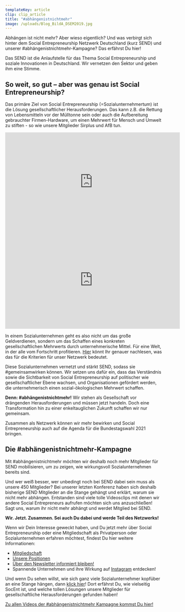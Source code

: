 ```yaml
---
templateKey: article
clip: clip_article
title: "#abhängenistnichtmehr"
image: /uploads/Blog_BildA_DSEM2019.jpg
---
```

Abhängen ist nicht mehr? Aber wieso eigentlich? Und was verbirgt sich hinter dem Social Entrepreneurship Netzwerk Deutschland (kurz SEND) und unserer #abhängenistnichtmehr-Kampagne? Das erfährst Du hier!

Das SEND ist die Anlaufstelle für das Thema Social Entrepreneurship und soziale Innovationen in Deutschland. Wir vernetzen den Sektor und geben ihm eine Stimme.

## So weit, so gut – aber was genau ist Social Entrepreneurship?

Das primäre Ziel von Social Entrepreneurship (=Sozialunternehmertum) ist die Lösung gesellschaftlicher Herausforderungen. Das kann z.B. die Rettung von Lebensmitteln vor der Mülltonne sein oder auch die Aufbereitung gebrauchter Firmen-Hardware, um einen Mehrwert für Mensch und Umwelt zu stiften - so wie unsere Mitglieder Sirplus und AfB tun.



<iframe width="560" height="315" src="https://www.youtube.com/embed/bitNuGlS4aw" frameborder="0" allow="accelerometer; autoplay; encrypted-media; gyroscope; picture-in-picture" allowfullscreen></iframe>



<iframe width="560" height="315" src="https://www.youtube.com/embed/rGbzDiOZIvM" frameborder="0" allow="accelerometer; autoplay; encrypted-media; gyroscope; picture-in-picture" allowfullscreen></iframe>



In einem Sozialunternehmen geht es also nicht um das große Geldverdienen, sondern um das Schaffen eines konkreten gesellschaftlichen Mehrwerts durch unternehmerische Mittel. Für eine Welt, in der alle vom Fortschritt profitieren. [Hier](https://www.send-ev.de/2020-07-08_social-entrepreneurship-kriterien-für-das-send-netzwerk) könnt Ihr genauer nachlesen, was das für die Kriterien für unser Netzwerk bedeutet.

Diese Sozialunternehmen vernetzt und stärkt SEND, sodass sie #gemeinsamwirken können. Wir setzen uns dafür ein, dass das Verständnis sowie die Sichtbarkeit von Social Entrepreneurship auf politischer wie gesellschaftlicher Ebene wachsen, und Organisationen gefördert werden, die unternehmerisch einen sozial-ökologischen Mehrwert schaffen.

**Denn: #abhängenistnichtmehr!** Wir stehen als Gesellschaft vor drängenden Herausforderungen und müssen jetzt handeln. Doch eine Transformation hin zu einer enkeltauglichen Zukunft schaffen wir nur gemeinsam.

Zusammen als Netzwerk können wir mehr bewirken und Social Entrepreneurship auch auf die Agenda für die Bundestagswahl 2021 bringen.

## Die #abhängenistnichtmehr-Kampagne

Mit #abhängenistnichtmehr möchten wir deshalb noch mehr Mitglieder für SEND mobilisieren, um zu zeigen, wie wirkungsvoll Sozialunternehmen bereits sind.

Und wer weiß besser, wer unbedingt noch bei SEND dabei sein muss als unsere 450 Mitglieder? Bei unserer letzten Konferenz haben sich deshalb bisherige SEND Mitglieder an die Stange gehängt und erklärt, warum sie nicht mehr abhängen. Entstanden sind viele tolle Videosclips mit denen wir andere Social Entrepreneurs aufrufen möchten sich uns anzuschließen! Sagt uns, warum ihr nicht mehr abhängt und werdet Mitglied bei SEND.

**Wir. Jetzt. Zusammen. Sei auch Du dabei und werde Teil des Netzwerks!**

Wenn wir Dein Interesse geweckt haben, und Du jetzt mehr über Social Entrepreneurship oder eine Mitgliedschaft als Privatperson oder Sozialunternehmen erfahren möchtest, findest Du hier weitere Informationen:

* [Mitgliedschaft](https://www.send-ev.de/mitgliedschaft) 
* [Unsere Positionen](https://www.send-ev.de/positionen)
* [Über den Newsletter informiert bleiben!](https://send-ev.us16.list-manage.com/subscribe?u=0bd9d2e440fd70368ee268dc7&id=db3ae0b8fc)
* Spannende Unternehmen und ihre Wirkung auf [Instagram](https://www.instagram.com/send_netzwerk/) entdecken!

Und wenn Du sehen willst, wie sich ganz viele Sozialunternehmer kopfüber an eine Stange hängen, dann [klick hier](https://www.youtube.com/playlist?list=PLFQDAfhHWK1SGq73rNGWpNnghLLWmaKxp)! Dort erfährst Du, wie vielseitig SocEnt ist, und welche tollen Lösungen unsere Mitglieder für gesellschaftliche Herausforderungen gefunden haben!

[Zu allen Videos der #abhängenistnichtmehr Kampagne kommst Du hier!](https://www.youtube.com/playlist?list=PLFQDAfhHWK1SGq73rNGWpNnghLLWmaKxp)